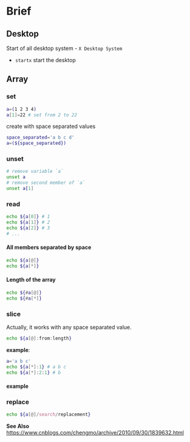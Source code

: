# Brief

## Desktop

Start of all desktop system - `X Desktop System`

- `startx` start the desktop

## Array

### set

```bash
a=(1 2 3 4)
a[1]=22 # set from 2 to 22
```

create with space separated values

```bash
space_separated='a b c d'
a=(${space_separated})
```

### unset

```bash
# remove variable `a`
unset a
# remove second member of `a`
unset a[1]
```

### read

```bash
echo ${a[0]} # 1
echo ${a[1]} # 2
echo ${a[2]} # 3
# ...
```

#### All members separated by space

```bash
echo ${a[@]}
echo ${a[*]}
```

#### Length of the array

```bash
echo ${#a[@]}
echo ${#a[*]}
```

### slice

Actually, it works with any space separated value.

```bash
echo ${a[@]:from:length}
```

**example**:

```bash
a='a b c'
echo ${a[*]:1} # a b c
echo ${a[*]:2:1} # b
```

#### example

### replace

```bash
echo ${a[@]/search/replacement}
```

**See Also** https://www.cnblogs.com/chengmo/archive/2010/09/30/1839632.html


